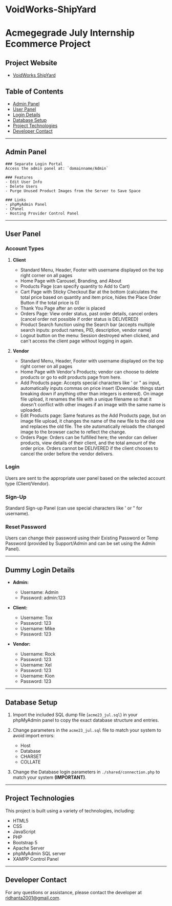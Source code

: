 # VoidWorks-ShipYard

# Acmegegrade July Internship Ecommerce Project

## Project Website
- [VoidWorks ShipYard](https://vwsy.free.nf/:target="_blank")




## Table of Contents
- [Admin Panel](#admin-panel)
- [User Panel](#user-panel)
- [Login Details](#dummy-login-details)
- [Database Setup](#database-setup)
- [Project Technologies](#project-technologies)
- [Developer Contact](#developer-contact)

---

## Admin Panel

    ### Separate Login Portal
    Access the admin panel at: `domainname/Admin`

    ### Features
    - Edit User Info
    - Delete Users
    - Purge Unused Product Images from the Server to Save Space

    ### Links
    - phpMyAdmin Panel
    - CPanel
    - Hosting Provider Control Panel

---

## User Panel

### Account Types
1. **Client**
   - Standard Menu, Header, Footer with username displayed on the top right corner on all pages
   - Home Page with Carousel, Branding, and About
   - Products Page (can specify quantity to Add to Cart)
   - Cart Page with Sticky Checkout Bar at the bottom (calculates the total price based on quantity and item price, hides the Place Order Button if the total price is 0)
   - Thank You Page after an order is placed
   - Orders Page: View order status, past order details, cancel orders (cancel order not possible if order status is DELIVERED)
   - Product Search function using the Search bar (accepts multiple search inputs: product names, PID, description, vendor name)
   - Logout button on the menu: Session destroyed when clicked, and can't access the client page without logging in again.

2. **Vendor**
   - Standard Menu, Header, Footer with username displayed on the top right corner on all pages
   - Home Page with Vendor's Products; vendor can choose to delete products or go to edit products page from here.
   - Add Products page: Accepts special characters like ' or " as input, automatically inputs commas on price insert (Downside: things start breaking down if anything other than integers is entered). On image file upload, it renames the file with a unique filename so that it doesn't conflict with other images if an image with the same name is uploaded.
   - Edit Products page: Same features as the Add Products page, but on image file upload, it changes the name of the new file to the old one and replaces the old file. The site automatically reloads the changed image to the browser cache to reflect the change.
   - Orders Page: Orders can be fulfilled here; the vendor can deliver products, view details of their client, and the total amount of the order price. Orders cannot be DELIVERED if the client chooses to cancel the order before the vendor delivers.

### Login
Users are sent to the appropriate user panel based on the selected account type (Client/Vendor).

### Sign-Up
Standard Sign-up Panel (can use special characters like ' or " for username).

### Reset Password
Users can change their password using their Existing Password or Temp Password (provided by Support/Admin and can be set using the Admin Panel).

---

## Dummy Login Details

- **Admin:**
  - Username: Admin
  - Password: admin:123

- **Client:**
  - Username: Tox
  - Password: 123
  - Username: Mike
  - Password: 123

- **Vendor:**
  - Username: Rock
  - Password: 123
  - Username: Xel
  - Password: 123
  - Username: Kion
  - Password: 123

---

## Database Setup

1. Import the included SQL dump file (`acme23_jul.sql`) in your phpMyAdmin panel to copy the exact database structure and entries.
2. Change parameters in the `acme23_jul.sql` file to match your system to avoid import errors:
   - Host
   - Database
   - CHARSET
   - COLLATE

3. Change the Database login parameters in `./shared/connection.php` to match your system **(IMPORTANT)**.

---

## Project Technologies

This project is built using a variety of technologies, including:
- HTML5
- CSS
- JavaScript
- PHP
- Bootstrap 5
- Apache Server
- phpMyAdmin SQL server
- XAMPP Control Panel

---

## Developer Contact

For any questions or assistance, please contact the developer at ridhanta2001@gmail.com.


